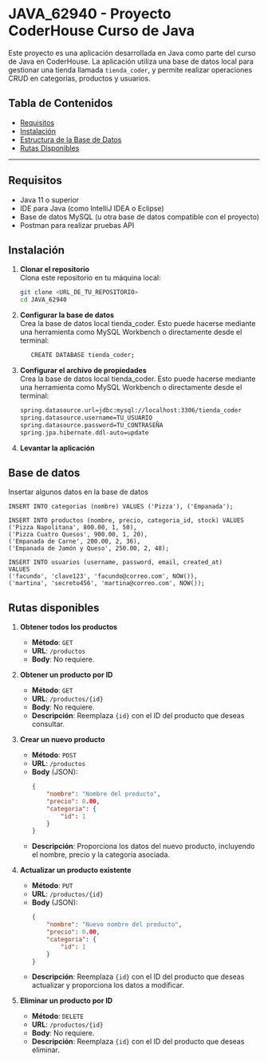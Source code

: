 
# JAVA_62940 - Proyecto CoderHouse Curso de Java

Este proyecto es una aplicación desarrollada en Java como parte del curso de Java en CoderHouse. La aplicación utiliza una base de datos local para gestionar una tienda llamada `tienda_coder`, y permite realizar operaciones CRUD en categorías, productos y usuarios.

## Tabla de Contenidos

- [Requisitos](#requisitos)
- [Instalación](#instalación)
- [Estructura de la Base de Datos](#Base-de-datos)
- [Rutas Disponibles](#Rutas-disponibles)


---

## Requisitos

- Java 11 o superior
- IDE para Java (como IntelliJ IDEA o Eclipse)
- Base de datos MySQL (u otra base de datos compatible con el proyecto)
- Postman para realizar pruebas API

## Instalación

1. **Clonar el repositorio**  
   Clona este repositorio en tu máquina local:

   ```bash
   git clone <URL_DE_TU_REPOSITORIO>
   cd JAVA_62940


2. **Configurar la base de datos**  
Crea la base de datos local tienda_coder. Esto puede hacerse mediante una herramienta como MySQL Workbench o directamente desde el terminal:

    ```bash
       CREATE DATABASE tienda_coder;   


3. **Configurar el archivo de propiedades**  
Crea la base de datos local tienda_coder. Esto puede hacerse mediante una herramienta como MySQL Workbench o directamente desde el terminal:

    ```bash
    spring.datasource.url=jdbc:mysql://localhost:3306/tienda_coder
    spring.datasource.username=TU_USUARIO
    spring.datasource.password=TU_CONTRASEÑA
    spring.jpa.hibernate.ddl-auto=update
   
4. **Levantar la aplicación**  

## Base de datos
Insertar algunos datos en la base de datos


    INSERT INTO categorias (nombre) VALUES ('Pizza'), ('Empanada');
    
    INSERT INTO productos (nombre, precio, categoria_id, stock) VALUES 
    ('Pizza Napolitana', 800.00, 1, 50),
    ('Pizza Cuatro Quesos', 900.00, 1, 20),
    ('Empanada de Carne', 200.00, 2, 36),
    ('Empanada de Jamón y Queso', 250.00, 2, 48);

    INSERT INTO usuarios (username, password, email, created_at)
    VALUES
    ('facundo', 'clave123', 'facundo@correo.com', NOW()),
    ('martina', 'secreto456', 'martina@correo.com', NOW());      

## Rutas disponibles

1. **Obtener todos los productos**
    - **Método**: `GET`
    - **URL**: `/productos`
    - **Body**: No requiere.
   

2. **Obtener un producto por ID**
    - **Método**: `GET`
    - **URL**: `/productos/{id}`
    - **Body**: No requiere.
    - **Descripción**: Reemplaza `{id}` con el ID del producto que deseas consultar.


3. **Crear un nuevo producto**
    - **Método**: `POST`
    - **URL**: `/productos`
    - **Body** (JSON):
      ```json
      {
          "nombre": "Nombre del producto",
          "precio": 0.00,
          "categoria": {
              "id": 1
          }
      }
      ```
    - **Descripción**: Proporciona los datos del nuevo producto, incluyendo el nombre, precio y la categoría asociada.


4. **Actualizar un producto existente**
    - **Método**: `PUT`
    - **URL**: `/productos/{id}`
    - **Body** (JSON):
      ```json
      {
          "nombre": "Nuevo nombre del producto",
          "precio": 0.00,
          "categoria": {
              "id": 1
          }
      }
      ```
    - **Descripción**: Reemplaza `{id}` con el ID del producto que deseas actualizar y proporciona los datos a modificar.


5. **Eliminar un producto por ID**
    - **Método**: `DELETE`
    - **URL**: `/productos/{id}`
    - **Body**: No requiere.
    - **Descripción**: Reemplaza `{id}` con el ID del producto que deseas eliminar.
